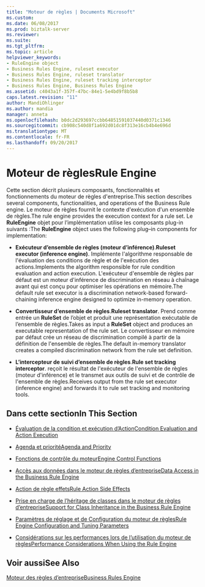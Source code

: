 ```yaml
---
title: "Moteur de règles | Documents Microsoft"
ms.custom: 
ms.date: 06/08/2017
ms.prod: biztalk-server
ms.reviewer: 
ms.suite: 
ms.tgt_pltfrm: 
ms.topic: article
helpviewer_keywords:
- RuleEngine object
- Business Rules Engine, ruleset executor
- Business Rules Engine, ruleset translator
- Business Rules Engine, ruleset tracking interceptor
- Business Rules Engine, Business Rules Engine
ms.assetid: c4043a1f-357f-47bc-84e1-5e4bd9f8b5b8
caps.latest.revision: "11"
author: MandiOhlinger
ms.author: mandia
manager: anneta
ms.openlocfilehash: b0dc2d293697ccbb64851591037440d0371c1346
ms.sourcegitcommit: cb908c540d8f1a692d01dc8f313e16cb4b4e696d
ms.translationtype: MT
ms.contentlocale: fr-FR
ms.lasthandoff: 09/20/2017
---
```

# <a name="rule-engine"></a><span data-ttu-id="887ef-102">Moteur de règles</span><span class="sxs-lookup"><span data-stu-id="887ef-102">Rule Engine</span></span>
<span data-ttu-id="887ef-103">Cette section décrit plusieurs composants, fonctionnalités et fonctionnements du moteur de règles d'entreprise.</span><span class="sxs-lookup"><span data-stu-id="887ef-103">This section describes several components, functionalities, and operations of the Business Rule engine.</span></span> <span data-ttu-id="887ef-104">Le moteur de règles fournit le contexte d'exécution d'un ensemble de règles.</span><span class="sxs-lookup"><span data-stu-id="887ef-104">The rule engine provides the execution context for a rule set.</span></span> <span data-ttu-id="887ef-105">Le **RuleEngine** objet pour l’implémentation utilise les composants plug-in suivants :</span><span class="sxs-lookup"><span data-stu-id="887ef-105">The **RuleEngine** object uses the following plug–in components for implementation:</span></span>  
  
-   <span data-ttu-id="887ef-106">**Exécuteur d’ensemble de règles (moteur d’inférence)**.</span><span class="sxs-lookup"><span data-stu-id="887ef-106">**Ruleset executor (inference engine)**.</span></span> <span data-ttu-id="887ef-107">Implémente l'algorithme responsable de l'évaluation des conditions de règle et de l'exécution des actions.</span><span class="sxs-lookup"><span data-stu-id="887ef-107">Implements the algorithm responsible for rule condition evaluation and action execution.</span></span> <span data-ttu-id="887ef-108">L'exécuteur d'ensemble de règles par défaut est un moteur d'inférence de discrimination en réseau à chaînage avant qui est conçu pour optimiser les opérations en mémoire.</span><span class="sxs-lookup"><span data-stu-id="887ef-108">The default rule set executor is a discrimination network-based forward-chaining inference engine designed to optimize in-memory operation.</span></span>  
  
-   <span data-ttu-id="887ef-109">**Convertisseur d’ensemble de règles**.</span><span class="sxs-lookup"><span data-stu-id="887ef-109">**Ruleset translator**.</span></span> <span data-ttu-id="887ef-110">Prend comme entrée un **RuleSet** de l’objet et produit une représentation exécutable de l’ensemble de règles.</span><span class="sxs-lookup"><span data-stu-id="887ef-110">Takes as input a **RuleSet** object and produces an executable representation of the rule set.</span></span> <span data-ttu-id="887ef-111">Le convertisseur en mémoire par défaut crée un réseau de discrimination compilé à partir de la définition de l'ensemble de règles.</span><span class="sxs-lookup"><span data-stu-id="887ef-111">The default in-memory translator creates a compiled discrimination network from the rule set definition.</span></span>  
  
-   <span data-ttu-id="887ef-112">**L’intercepteur de suivi d’ensemble de règles**.</span><span class="sxs-lookup"><span data-stu-id="887ef-112">**Rule set tracking interceptor**.</span></span> <span data-ttu-id="887ef-113">reçoit le résultat de l'exécuteur de l'ensemble de règles (moteur d'inférence) et le transmet aux outils de suivi et de contrôle de l'ensemble de règles.</span><span class="sxs-lookup"><span data-stu-id="887ef-113">Receives output from the rule set executor (inference engine) and forwards it to rule set tracking and monitoring tools.</span></span>  
  
## <a name="in-this-section"></a><span data-ttu-id="887ef-114">Dans cette section</span><span class="sxs-lookup"><span data-stu-id="887ef-114">In This Section</span></span>  
  
-   [<span data-ttu-id="887ef-115">Évaluation de la condition et exécution d’Action</span><span class="sxs-lookup"><span data-stu-id="887ef-115">Condition Evaluation and Action Execution</span></span>](../core/condition-evaluation-and-action-execution.md)  
  
-   [<span data-ttu-id="887ef-116">Agenda et priorité</span><span class="sxs-lookup"><span data-stu-id="887ef-116">Agenda and Priority</span></span>](../core/agenda-and-priority.md)  
  
-   [<span data-ttu-id="887ef-117">Fonctions de contrôle du moteur</span><span class="sxs-lookup"><span data-stu-id="887ef-117">Engine Control Functions</span></span>](../core/engine-control-functions.md)  
  
-   [<span data-ttu-id="887ef-118">Accès aux données dans le moteur de règles d’entreprise</span><span class="sxs-lookup"><span data-stu-id="887ef-118">Data Access in the Business Rule Engine</span></span>](../core/data-access-in-the-business-rule-engine.md)  
  
-   [<span data-ttu-id="887ef-119">Action de règle effets</span><span class="sxs-lookup"><span data-stu-id="887ef-119">Rule Action Side Effects</span></span>](../core/rule-action-side-effects.md)  
  
-   [<span data-ttu-id="887ef-120">Prise en charge de l’héritage de classes dans le moteur de règles d’entreprise</span><span class="sxs-lookup"><span data-stu-id="887ef-120">Support for Class Inheritance in the Business Rule Engine</span></span>](../core/support-for-class-inheritance-in-the-business-rule-engine.md)  
  
-   [<span data-ttu-id="887ef-121">Paramètres de réglage et de Configuration du moteur de règles</span><span class="sxs-lookup"><span data-stu-id="887ef-121">Rule Engine Configuration and Tuning Parameters</span></span>](../core/rule-engine-configuration-and-tuning-parameters.md)  
  
-   [<span data-ttu-id="887ef-122">Considérations sur les performances lors de l’utilisation du moteur de règles</span><span class="sxs-lookup"><span data-stu-id="887ef-122">Performance Considerations When Using the Rule Engine</span></span>](../core/performance-considerations-when-using-the-rule-engine.md)  
  
## <a name="see-also"></a><span data-ttu-id="887ef-123">Voir aussi</span><span class="sxs-lookup"><span data-stu-id="887ef-123">See Also</span></span>  
 [<span data-ttu-id="887ef-124">Moteur des règles d’entreprise</span><span class="sxs-lookup"><span data-stu-id="887ef-124">Business Rules Engine</span></span>](../core/business-rules-engine.md)